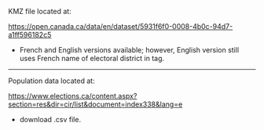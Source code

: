 KMZ file located at:

<a>https://open.canada.ca/data/en/dataset/5931f6f0-0008-4b0c-94d7-a1ff596182c5</a>

- French and English versions available; however, English version still uses French name of electoral district in <name> tag.

------------
Population data located at:
  
<a>https://www.elections.ca/content.aspx?section=res&dir=cir/list&document=index338&lang=e</a>

- download .csv file.
